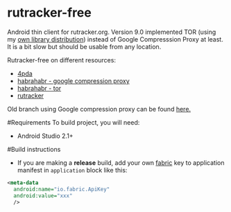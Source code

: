 # rutracker-free
Android thin client for rutracker.org.
Version 9.0 implemented TOR
(using my [own library distribution](https://github.com/jehy/Tor-Onion-Proxy-Library))
instead of Google Compresssion Proxy at least.
It is a bit slow but should be usable from any location.

Rutracker-free on different resources:

* [4pda](http://4pda.ru/forum/index.php?showtopic=733085)
* [habrahabr - google compression proxy](https://habrahabr.ru/post/279267/)
* [habrahabr - tor](https://habrahabr.ru/post/313030/)
* [rutracker](http://rutracker.org/forum/viewtopic.php?t=5191131)

Old branch using Google compression proxy can be found
 [here.](https://github.com/jehy/rutracker-free/tree/old/GCP)

#Requirements
To build project, you will need:
* Android Studio 2.1+

#Build instructions
* If you are making a **release** build, add your own [fabric](https://fabric.io) key to application manifest in `application` block like this:
```xml
<meta-data
  android:name="io.fabric.ApiKey"
  android:value="xxx"
  />
```
